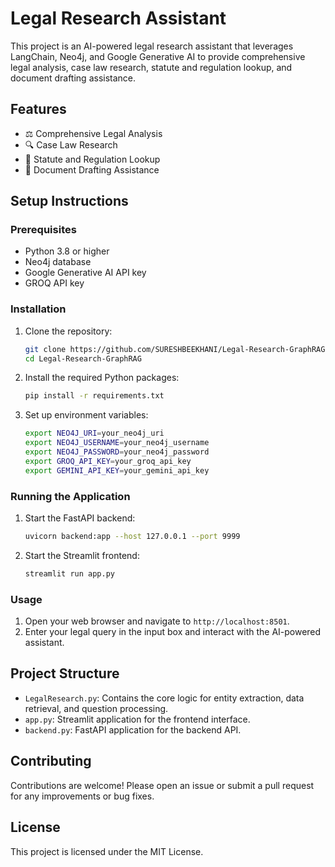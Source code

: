# Legal Research Assistant

This project is an AI-powered legal research assistant that leverages LangChain, Neo4j, and Google Generative AI to provide comprehensive legal analysis, case law research, statute and regulation lookup, and document drafting assistance.

## Features

- ⚖️ Comprehensive Legal Analysis
- 🔍 Case Law Research
- 📑 Statute and Regulation Lookup
- 📝 Document Drafting Assistance

## Setup Instructions

### Prerequisites

- Python 3.8 or higher
- Neo4j database
- Google Generative AI API key
- GROQ API key

### Installation

1. Clone the repository:
    ```bash
    git clone https://github.com/SURESHBEEKHANI/Legal-Research-GraphRAG.git
    cd Legal-Research-GraphRAG
    ```

2. Install the required Python packages:
    ```bash
    pip install -r requirements.txt
    ```

3. Set up environment variables:
    ```bash
    export NEO4J_URI=your_neo4j_uri
    export NEO4J_USERNAME=your_neo4j_username
    export NEO4J_PASSWORD=your_neo4j_password
    export GROQ_API_KEY=your_groq_api_key
    export GEMINI_API_KEY=your_gemini_api_key
    ```

### Running the Application

1. Start the FastAPI backend:
    ```bash
    uvicorn backend:app --host 127.0.0.1 --port 9999
    ```

2. Start the Streamlit frontend:
    ```bash
    streamlit run app.py
    ```

### Usage

1. Open your web browser and navigate to `http://localhost:8501`.
2. Enter your legal query in the input box and interact with the AI-powered assistant.

## Project Structure

- `LegalResearch.py`: Contains the core logic for entity extraction, data retrieval, and question processing.
- `app.py`: Streamlit application for the frontend interface.
- `backend.py`: FastAPI application for the backend API.

## Contributing

Contributions are welcome! Please open an issue or submit a pull request for any improvements or bug fixes.

## License

This project is licensed under the MIT License.